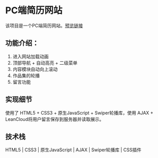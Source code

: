 # PC端简历网站

该项目是一个PC端简历网站。[预览链接](https://jamccc.github.io/resume2018/resume2018.html)

## 功能介绍：

1. 进入网站加载动画
2. 顶部导航 + 自动高亮 + 二级菜单
3. 内容模块自动向上滚动
4. 作品集的轮播
5. 留言功能

## 实现细节

使用了 HTML5 + CSS3 + 原生JavaScript + Swiper轮播库，使用 AJAX + LeanCloud将用户留言保存到服务器并读取展示。

## 技术栈

HTML5 | CSS3 | 原生JavaScript | AJAX | Swiper轮播库 | CSS插件 
